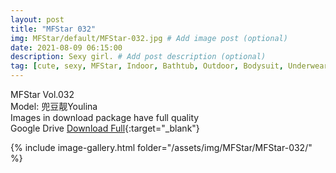 ```yaml
---
layout: post
title: "MFStar 032"
img: MFStar/default/MFStar-032.jpg # Add image post (optional)
date: 2021-08-09 06:15:00
description: Sexy girl. # Add post description (optional)
tag: [cute, sexy, MFStar, Indoor, Bathtub, Outdoor, Bodysuit, Underwear, Cosplay, Big Tits, Tattoo, CHINAGIRLS]
---
```

MFStar Vol.032  
Model: 兜豆靓Youlina  
Images in download package have full quality                    
Google Drive [Download Full](http://gestyy.com/eoKOkb){:target="_blank"}

{% include image-gallery.html folder="/assets/img/MFStar/MFStar-032/" %}
